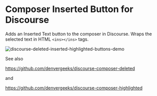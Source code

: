 # Composer Inserted Button for Discourse

Adds an Inserted Text button to the composer in Discourse. Wraps the selected text in HTML `<ins></ins>` tags.

![discourse-deleted-inserted-highlighted-buttons-demo](https://github.com/denvergeeks/discourse-composer-deleted/assets/322529/88c6835a-7fed-44d5-aae4-801804f8646b)

See also

https://github.com/denvergeeks/discourse-composer-deleted

and

https://github.com/denvergeeks/discourse-composer-highlighted

